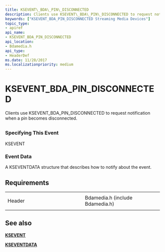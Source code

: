 ```yaml
---
title: KSEVENT\_BDA\_PIN\_DISCONNECTED
description: Clients use KSEVENT\_BDA\_PIN\_DISCONNECTED to request notification when a pin becomes disconnected.
keywords: ["KSEVENT_BDA_PIN_DISCONNECTED Streaming Media Devices"]
topic_type:
- apiref
api_name:
- KSEVENT_BDA_PIN_DISCONNECTED
api_location:
- Bdamedia.h
api_type:
- HeaderDef
ms.date: 11/28/2017
ms.localizationpriority: medium
---
```


# KSEVENT\_BDA\_PIN\_DISCONNECTED


Clients use KSEVENT\_BDA\_PIN\_DISCONNECTED to request notification when a pin becomes disconnected.

## <span id="ddk_ksevent_bda_pin_disconnected_ks"></span><span id="DDK_KSEVENT_BDA_PIN_DISCONNECTED_KS"></span>


### <span id="specifying_this_event"></span><span id="SPECIFYING_THIS_EVENT"></span>Specifying This Event

KSEVENT

### <span id="event_data"></span><span id="EVENT_DATA"></span>Event Data

A KSEVENTDATA structure that describes how to notify about the event.

## Requirements

<table>
<colgroup>
<col width="50%" />
<col width="50%" />
</colgroup>
<tbody>
<tr class="odd">
<td><p>Header</p></td>
<td>Bdamedia.h (include Bdamedia.h)</td>
</tr>
</tbody>
</table>

## See also


[**KSEVENT**](/previous-versions/ff561744(v=vs.85))

[**KSEVENTDATA**](/windows-hardware/drivers/ddi/ks/ns-ks-kseventdata)

 

